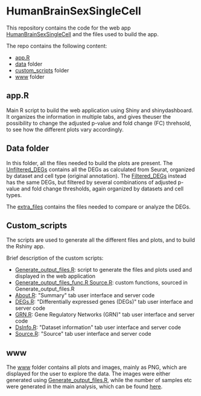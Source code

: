 # HumanBrainSexSingleCell

This repository contains the code for the web app [HumanBrainSexSingleCell](link) and the files used to build the app. 

The repo contains the following content:
- [app.R](app.R)
- [data](data/) folder
- [custom_scripts](custom_scripts/) folder
- [www](www/) folder

## app.R

Main R script to build the web application using Shiny and shinydashboard. It organizes the information in multiple tabs, and gives theuser the possibility to change the adjusted p-value and fold change (FC) threhsold, to see how the different plots vary accordingly. 

## Data folder

In this folder, all the files needed to build the plots are present. The [Unfiltered_DEGs](data/Unfiltered_DEGs/) contains all the DEGs as calculated from Seurat, organized by dataset and cell type (original annotation). The [Filtered_DEGs](data/Filtered_DEGs/) instead has the same DEGs, but filtered by several combinations of adjusted p-value and fold change thresholds, again organized by datasets and cell types. 

The [extra_files](data/extra_files/) contains the files needed to compare or analyze the DEGs. 


## Custom_scripts

The scripts are used to generate all the different files and plots, and to build the Rshiny app. 

Brief description of the custom scripts:
- [Generate_output_files.R](custom_scripts/Generate_output_files.R): script to generate the files and plots used and displayed in the web application
- [Generate_output_files_func.R Source.R](custom_scripts/Generate_output_files_func.R): custom functions, sourced in Generate_output_files.R
- [About.R](custom_scripts/About.R): "Summary" tab user interface and server code
- [DEGs.R](custom_scripts/DEGs.R): "Differentially expressed genes (DEGs)" tab user interface and server code
- [GRN.R](custom_scripts/GRN.R): Gene Regulatory Networks (GRN)" tab user interface and server code
- [DsInfo.R](custom_scripts/DsInfo.R): "Dataset information" tab user interface and server code
- [Source.R](custom_scripts/Source.R): "Source" tab user interface and server code


## www

The [www](www/) folder contains all plots and images, mainly as PNG, which are displayed for the user to explore the data. The images were either generated using [Generate_output_files.R](custom_scripts/Generate_output_files.R), while the number of samples etc were generated in the main analysis, which can be found [here](https://github.com/aurazelco/MSc_Thesis_scripts/tree/main/Suppl_files). 